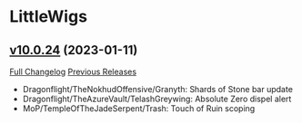 # LittleWigs

## [v10.0.24](https://github.com/BigWigsMods/LittleWigs/tree/v10.0.24) (2023-01-11)
[Full Changelog](https://github.com/BigWigsMods/LittleWigs/compare/v10.0.23...v10.0.24) [Previous Releases](https://github.com/BigWigsMods/LittleWigs/releases)

- Dragonflight/TheNokhudOffensive/Granyth: Shards of Stone bar update  
- Dragonflight/TheAzureVault/TelashGreywing: Absolute Zero dispel alert  
- MoP/TempleOfTheJadeSerpent/Trash: Touch of Ruin scoping  
